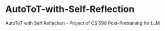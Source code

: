# AutoToT-with-Self-Reflection
AutoToT with Self Reflection - Project of CS 598 Post-Pretraining for LLM
